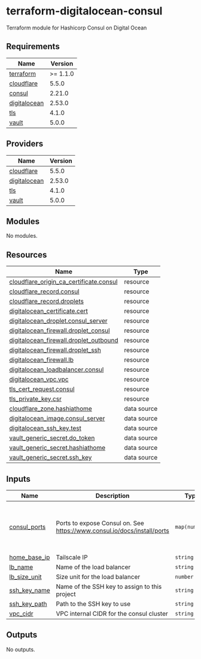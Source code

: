 # terraform-digitalocean-consul
Terraform module for Hashicorp Consul on Digital Ocean

<!-- BEGIN_TF_DOCS -->
## Requirements

| Name | Version |
|------|---------|
| <a name="requirement_terraform"></a> [terraform](#requirement\_terraform) | >= 1.1.0 |
| <a name="requirement_cloudflare"></a> [cloudflare](#requirement\_cloudflare) | 5.5.0 |
| <a name="requirement_consul"></a> [consul](#requirement\_consul) | 2.21.0 |
| <a name="requirement_digitalocean"></a> [digitalocean](#requirement\_digitalocean) | 2.53.0 |
| <a name="requirement_tls"></a> [tls](#requirement\_tls) | 4.1.0 |
| <a name="requirement_vault"></a> [vault](#requirement\_vault) | 5.0.0 |

## Providers

| Name | Version |
|------|---------|
| <a name="provider_cloudflare"></a> [cloudflare](#provider\_cloudflare) | 5.5.0 |
| <a name="provider_digitalocean"></a> [digitalocean](#provider\_digitalocean) | 2.53.0 |
| <a name="provider_tls"></a> [tls](#provider\_tls) | 4.1.0 |
| <a name="provider_vault"></a> [vault](#provider\_vault) | 5.0.0 |

## Modules

No modules.

## Resources

| Name | Type |
|------|------|
| [cloudflare_origin_ca_certificate.consul](https://registry.terraform.io/providers/cloudflare/cloudflare/5.5.0/docs/resources/origin_ca_certificate) | resource |
| [cloudflare_record.consul](https://registry.terraform.io/providers/cloudflare/cloudflare/5.5.0/docs/resources/record) | resource |
| [cloudflare_record.droplets](https://registry.terraform.io/providers/cloudflare/cloudflare/5.5.0/docs/resources/record) | resource |
| [digitalocean_certificate.cert](https://registry.terraform.io/providers/digitalocean/digitalocean/2.53.0/docs/resources/certificate) | resource |
| [digitalocean_droplet.consul_server](https://registry.terraform.io/providers/digitalocean/digitalocean/2.53.0/docs/resources/droplet) | resource |
| [digitalocean_firewall.droplet_consul](https://registry.terraform.io/providers/digitalocean/digitalocean/2.53.0/docs/resources/firewall) | resource |
| [digitalocean_firewall.droplet_outbound](https://registry.terraform.io/providers/digitalocean/digitalocean/2.53.0/docs/resources/firewall) | resource |
| [digitalocean_firewall.droplet_ssh](https://registry.terraform.io/providers/digitalocean/digitalocean/2.53.0/docs/resources/firewall) | resource |
| [digitalocean_firewall.lb](https://registry.terraform.io/providers/digitalocean/digitalocean/2.53.0/docs/resources/firewall) | resource |
| [digitalocean_loadbalancer.consul](https://registry.terraform.io/providers/digitalocean/digitalocean/2.53.0/docs/resources/loadbalancer) | resource |
| [digitalocean_vpc.vpc](https://registry.terraform.io/providers/digitalocean/digitalocean/2.53.0/docs/resources/vpc) | resource |
| [tls_cert_request.consul](https://registry.terraform.io/providers/hashicorp/tls/4.1.0/docs/resources/cert_request) | resource |
| [tls_private_key.csr](https://registry.terraform.io/providers/hashicorp/tls/4.1.0/docs/resources/private_key) | resource |
| [cloudflare_zone.hashiathome](https://registry.terraform.io/providers/cloudflare/cloudflare/5.5.0/docs/data-sources/zone) | data source |
| [digitalocean_image.consul_server](https://registry.terraform.io/providers/digitalocean/digitalocean/2.53.0/docs/data-sources/image) | data source |
| [digitalocean_ssh_key.test](https://registry.terraform.io/providers/digitalocean/digitalocean/2.53.0/docs/data-sources/ssh_key) | data source |
| [vault_generic_secret.do_token](https://registry.terraform.io/providers/hashicorp/vault/5.0.0/docs/data-sources/generic_secret) | data source |
| [vault_generic_secret.hashiathome](https://registry.terraform.io/providers/hashicorp/vault/5.0.0/docs/data-sources/generic_secret) | data source |
| [vault_generic_secret.ssh_key](https://registry.terraform.io/providers/hashicorp/vault/5.0.0/docs/data-sources/generic_secret) | data source |

## Inputs

| Name | Description | Type | Default | Required |
|------|-------------|------|---------|:--------:|
| <a name="input_consul_ports"></a> [consul\_ports](#input\_consul\_ports) | Ports to expose Consul on. See https://www.consul.io/docs/install/ports | `map(number)` | <pre>{<br/>  "dns": 8600,<br/>  "http": 8500,<br/>  "serf-lan": 8301,<br/>  "server": 8300<br/>}</pre> | no |
| <a name="input_home_base_ip"></a> [home\_base\_ip](#input\_home\_base\_ip) | Tailscale IP | `string` | n/a | yes |
| <a name="input_lb_name"></a> [lb\_name](#input\_lb\_name) | Name of the load balancer | `string` | `"consul-lb"` | no |
| <a name="input_lb_size_unit"></a> [lb\_size\_unit](#input\_lb\_size\_unit) | Size unit for the load balancer | `number` | `1` | no |
| <a name="input_ssh_key_name"></a> [ssh\_key\_name](#input\_ssh\_key\_name) | Name of the SSH key to assign to this project | `string` | `"consul-key"` | no |
| <a name="input_ssh_key_path"></a> [ssh\_key\_path](#input\_ssh\_key\_path) | Path to the SSH key to use | `string` | `"~/.ssh/dokey.pub"` | no |
| <a name="input_vpc_cidr"></a> [vpc\_cidr](#input\_vpc\_cidr) | VPC internal CIDR for the consul cluster | `string` | `"10.10.20.0/24"` | no |

## Outputs

No outputs.
<!-- END_TF_DOCS -->
